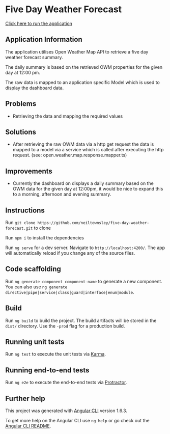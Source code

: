 # Five Day Weather Forecast

[Click here to run the application](https://neiltownsley.github.io/five-day-weather-forecast/)

## Application Information

The application utilises Open Weather Map API to retrieve a five day weather forecast summary.

The daily summary is based on the retrieved OWM properties for the given day at 12:00 pm.

The raw data is mapped to an application specific Model which is used to display the dashboard data.

## Problems
 * Retrieving the data and mapping the required values

## Solutions
 * After retrieving the raw OWM data via a http get request the data is mapped to a model via a service which is called after executing the http request. (see: open.weather.map.response.mapper.ts)

## Improvements
 * Currently the dashboard on displays a daily summary based on the OWM data for the given day at 12:00pm, it would be nice to expand this to a morning, afternoon and evening summary.

## Instructions

Run `git clone https://github.com/neiltownsley/five-day-weather-forecast.git` to clone 

Run `npm i` to install the dependencies

Run `ng serve` for a dev server. Navigate to `http://localhost:4200/`. The app will automatically reload if you change any of the source files.

## Code scaffolding

Run `ng generate component component-name` to generate a new component. You can also use `ng generate directive|pipe|service|class|guard|interface|enum|module`.

## Build

Run `ng build` to build the project. The build artifacts will be stored in the `dist/` directory. Use the `-prod` flag for a production build.

## Running unit tests

Run `ng test` to execute the unit tests via [Karma](https://karma-runner.github.io).

## Running end-to-end tests

Run `ng e2e` to execute the end-to-end tests via [Protractor](http://www.protractortest.org/).

## Further help

This project was generated with [Angular CLI](https://github.com/angular/angular-cli) version 1.6.3.

To get more help on the Angular CLI use `ng help` or go check out the [Angular CLI README](https://github.com/angular/angular-cli/blob/master/README.md).
